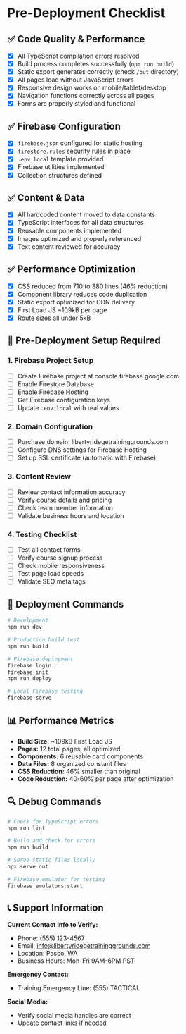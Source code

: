 # Pre-Deployment Checklist

## ✅ Code Quality & Performance
- [x] All TypeScript compilation errors resolved
- [x] Build process completes successfully (`npm run build`)
- [x] Static export generates correctly (check `/out` directory)
- [x] All pages load without JavaScript errors
- [x] Responsive design works on mobile/tablet/desktop
- [x] Navigation functions correctly across all pages
- [x] Forms are properly styled and functional

## ✅ Firebase Configuration
- [x] `firebase.json` configured for static hosting
- [x] `firestore.rules` security rules in place
- [x] `.env.local` template provided
- [x] Firebase utilities implemented
- [x] Collection structures defined

## ✅ Content & Data
- [x] All hardcoded content moved to data constants
- [x] TypeScript interfaces for all data structures
- [x] Reusable components implemented
- [x] Images optimized and properly referenced
- [x] Text content reviewed for accuracy

## ✅ Performance Optimization
- [x] CSS reduced from 710 to 380 lines (46% reduction)
- [x] Component library reduces code duplication
- [x] Static export optimized for CDN delivery
- [x] First Load JS ~109kB per page
- [x] Route sizes all under 5kB

## 🔧 Pre-Deployment Setup Required

### 1. Firebase Project Setup
- [ ] Create Firebase project at console.firebase.google.com
- [ ] Enable Firestore Database
- [ ] Enable Firebase Hosting
- [ ] Get Firebase configuration keys
- [ ] Update `.env.local` with real values

### 2. Domain Configuration
- [ ] Purchase domain: libertyridegetraininggrounds.com
- [ ] Configure DNS settings for Firebase Hosting
- [ ] Set up SSL certificate (automatic with Firebase)

### 3. Content Review
- [ ] Review contact information accuracy
- [ ] Verify course details and pricing
- [ ] Check team member information
- [ ] Validate business hours and location

### 4. Testing Checklist
- [ ] Test all contact forms
- [ ] Verify course signup process
- [ ] Check mobile responsiveness
- [ ] Test page load speeds
- [ ] Validate SEO meta tags

## 🚀 Deployment Commands

```bash
# Development
npm run dev

# Production build test
npm run build

# Firebase deployment
firebase login
firebase init
npm run deploy

# Local Firebase testing
firebase serve
```

## 📊 Performance Metrics
- **Build Size:** ~109kB First Load JS
- **Pages:** 12 total pages, all optimized
- **Components:** 6 reusable card components
- **Data Files:** 8 organized constant files
- **CSS Reduction:** 46% smaller than original
- **Code Reduction:** 40-60% per page after optimization

## 🔍 Debug Commands

```bash
# Check for TypeScript errors
npm run lint

# Build and check for errors
npm run build

# Serve static files locally
npx serve out

# Firebase emulator for testing
firebase emulators:start
```

## 📞 Support Information

**Current Contact Info to Verify:**
- Phone: (555) 123-4567
- Email: info@libertyridegetraininggrounds.com
- Location: Pasco, WA
- Business Hours: Mon-Fri 9AM-6PM PST

**Emergency Contact:**
- Training Emergency Line: (555) TACTICAL

**Social Media:**
- Verify social media handles are correct
- Update contact links if needed
